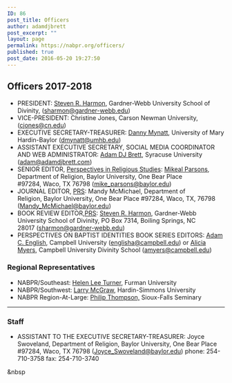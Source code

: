 ```yaml
---
ID: 86
post_title: Officers
author: adamdjbrett
post_excerpt: ""
layout: page
permalink: https://nabpr.org/officers/
published: true
post_date: 2016-05-20 19:27:50
---
```

<h2>Officers 2017-2018</h2>

<ul>
    <li>PRESIDENT: <a href="http://www.gardner-webb.edu/academic-programs-and-resources/colleges-and-schools/divinity/about/faculty-and-staff/steven-harmon/index">Steven R. Harmon</a>, Gardner-Webb University School of Divinity, (<a href="mailto:sharmon@gardner-webb.edu">sharmon@gardner-webb.edu</a>)</li>
    <li>VICE-PRESIDENT: Christine Jones, Carson Newman University, (<a href="mailto:cjones@cn.edu">cjones@cn.edu</a>)</li>
    <li>EXECUTIVE SECRETARY-TREASURER: <a href="http://hr.umhb.edu/profile/Mynatt/Daniel">Danny Mynatt</a>, University of Mary Hardin-Baylor (<a href="mailto:dmynatt@umhb.edu">dmynatt@umhb.edu</a>)</li>
    <li>ASSISTANT EXECUTIVE SECRETARY, SOCIAL MEDIA COORDINATOR AND WEB ADMINISTRATOR: <a href="http://adamdjbrett.com">Adam DJ Brett</a>, Syracuse University (<a href="mailto:adam@adamdjbrett.com">adam@adamdjbrett.com</a>)</li>
    <li>SENIOR EDITOR, <a href="http://baylor.edu/prs">Perspectives in Religious Studies</a>: <a href="http://www.baylor.edu/religion/index.php?id=931782">Mikeal Parsons</a>, Department of Religion, Baylor University, One Bear Place #97284, Waco, TX 76798 (<a href="mailto:mike_parsons@baylor.edu">mike_parsons@baylor.edu</a>)</li>
    <li>JOURNAL EDITOR, <a href="http://baylor.edu/prs">PRS</a>: Mandy McMichael, Department of Religion, Baylor University, One Bear Place #97284, Waco, TX, 76798 (<a href="mailto:Mandy_McMichael@baylor.edu">Mandy_McMichael@baylor.edu</a>)</li>
    <li>BOOK REVIEW EDITOR,<a href="http://baylor.edu/prs/">PRS</a>: <a href="http://www.gardner-webb.edu/academic-programs-and-resources/colleges-and-schools/divinity/about/faculty-and-staff/steven-harmon/index">Steven R. Harmon</a>, Gardner-Webb University School of Divinity, PO Box 7314, Boiling Springs, NC 28017 (<a href="mailto:sharmon@gardner-webb.edu">sharmon@gardner-webb.edu</a>)</li>
    <li>PERSPECTIVES ON BAPTIST IDENTITIES BOOK SERIES EDITORS: <a href="http://www.campbell.edu/artsandsciences/religion-and-philosophy/faculty-and-staff/">Adam C. English</a>, Campbell University (<a href="mailto:englisha@campbell.edu">englisha@campbell.edu</a>) or <a href="http://divinity.campbell.edu/Academics/FacultyStaff/DrAliciaMyers.aspx">Alicia Myers,</a> Campbell University Divinity School (<a href="mailto:amyers@campbell.edu">amyers@campbell.edu</a>)</li>
</ul>

<h3>Regional Representatives</h3>

<ul>
    <li>NABPR/Southeast: <a href="http://www.furman.edu/academics/Religion/Meet-Our-Faculty/Pages/default.aspx">Helen Lee Turner</a>, Furman University</li>
    <li>NABPR/Southwest: <a href="https://www.hsutx.edu/faculty-profile/logsdon/mcgraw-larry/">Larry McGraw</a>, Hardin-Simmons University</li>
    <li>NABPR Region-At-Large: <a href="https://sfseminary.edu/about-the-seminary/faculty-and-staff/philip-thompson/">Philip Thompson,</a> Sioux-Falls Seminary</li>
</ul>

<hr />

<h3>Staff</h3>

<ul>
    <li>ASSISTANT TO THE EXECUTIVE SECRETARY-TREASURER: Joyce Swoveland, Department of Religion, Baylor University, One Bear Place #97284, Waco, TX 76798 (<a href="mailto:Joyce_Swoveland@baylor.edu">Joyce_Swoveland@baylor.edu</a>) phone: 254-710-3758 fax: 254-710-3740</li>
</ul>

&amp;nbsp